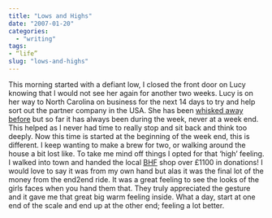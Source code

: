 ```yaml
---
title: "Lows and Highs"
date: "2007-01-20"
categories:
  - "writing"
tags:
- “life”
slug: "lows-and-highs"
---
```


This morning started with a defiant low, I closed the front door on Lucy knowing that I would not see her again for another two weeks. Lucy is on her way to North Carolina on business for the next 14 days to try and help sort out the partner company in the USA. She has been [whisked away before][1] but so far it has always been during the week, never at a week end. This helped as I never had time to really stop and sit back and think too deeply. Now this time is started at the beginning of the week end, this is different. I keep wanting to make a brew for two, or walking around the house a bit lost like. To take me mind off things I opted for that ‘high’ feeling. I walked into town and handed the local [BHF][2] shop over £1100 in donations! I would love to say it was from my own hand but alas it was the final lot of the money from the end2end ride. It was a great feeling to see the looks of the girls faces when you hand them that. They truly appreciated the gesture and it gave me that great big warm feeling inside. What a day, start at one end of the scale and end up at the other end; feeling a lot better.

[1]:	https://adamchamberlin.info/2006/12/bachelor-days
[2]:	https://www.bhf.org.uk/